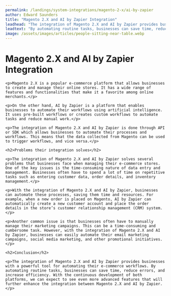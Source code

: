 ```yaml
---
permalink: /landings/system-integrations/magento-2-x/ai-by-zapier
author: Edward Saunders
title: "Magento 2.X and AI by Zapier Integration"
leadhead: "The integration of Magento 2.X and AI by Zapier provides businesses with a powerful tool for automating their e-commerce workflows"
leadtext: "By automating routine tasks, businesses can save time, reduce errors, and increase efficiency. With the continuous development of both platforms, we can expect to see even more advanced features that will further enhance the integration between Magento 2.X and AI by Zapier."
image: /assets/images/articles/people-sitting-near-table.webp
---
```

<div class="arttext">
	<h1>Magento 2.X and AI by Zapier Integration</h1>

	<p>Magento 2.X is a popular e-commerce platform that allows businesses to create and manage their online stores. It has a wide range of features and functionalities that make it a favorite among online merchants.</p>

	<p>On the other hand, AI by Zapier is a platform that enables businesses to automate their workflows using artificial intelligence. It uses pre-built workflows or creates custom workflows to automate tasks and reduce manual work.</p>

	<p>The integration of Magento 2.X and AI by Zapier is done through API or SDK which allows businesses to automate their processes and workflows. This means that the data collected from Magento can be used to trigger workflows, and vice versa.</p>

	<h2>Problems their integration solves</h2>

	<p>The integration of Magento 2.X and AI by Zapier solves several problems that businesses face when managing their e-commerce stores. One of the key issues is the time-consuming nature of data entry and management. Businesses often have to spend a lot of time on repetitive tasks such as entering customer data, order details, and inventory management.</p>

	<p>With the integration of Magento 2.X and AI by Zapier, businesses can automate these processes, saving them time and resources. For example, when a new order is placed on Magento, AI by Zapier can automatically create a new customer account and place the order details in the store’s customer relationship management (CRM) system.</p>

	<p>Another common issue is that businesses often have to manually manage their marketing campaigns. This can be a time-consuming and cumbersome task. However, with the integration of Magento 2.X and AI by Zapier, businesses can easily automate their email marketing campaigns, social media marketing, and other promotional initiatives.</p>

	<h2>Conclusion</h2>

	<p>The integration of Magento 2.X and AI by Zapier provides businesses with a powerful tool for automating their e-commerce workflows. By automating routine tasks, businesses can save time, reduce errors, and increase efficiency. With the continuous development of both platforms, we can expect to see even more advanced features that will further enhance the integration between Magento 2.X and AI by Zapier.</p>

</div>